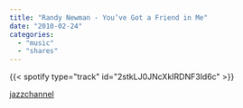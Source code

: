 ```yaml
---
title: "Randy Newman - You’ve Got a Friend in Me"
date: "2010-02-24"
categories:
  - "music"
  - "shares"
---
```


{{< spotify type="track" id="2stkLJ0JNcXkIRDNF3ld6c" >}}

[jazzchannel](http://jazzchannel.tumblr.com/post/365334054/randy-newman-youve-got-a-friend-in-me)
